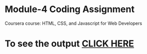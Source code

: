 

# Module-4 Coding Assignment

Coursera course: HTML, CSS, and Javascript for Web Developers

# To see the output [CLICK HERE](https://atifakhter29.github.io/HTML-CSS-and-Javascript-for-Web-Developers/assignment/module4/index.html)


